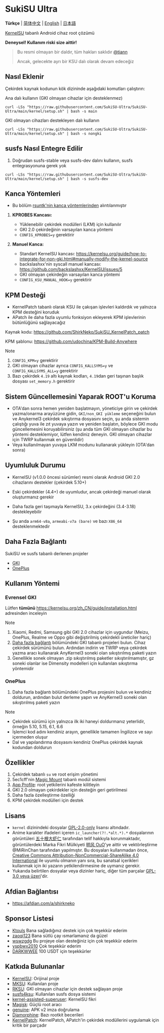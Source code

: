 # SukiSU Ultra

**Türkçe** | [简体中文](README.md) | [English](README-en.md) | [日本語](README-ja.md)

[KernelSU](https://github.com/tiann/KernelSU) tabanlı Android cihaz root çözümü

**Deneysel! Kullanım riski size aittir!**

> Bu resmi olmayan bir daldır, tüm hakları saklıdır [@tiann](https://github.com/tiann)
>
> Ancak, gelecekte ayrı bir KSU dalı olarak devam edeceğiz

## Nasıl Eklenir

Çekirdek kaynak kodunun kök dizininde aşağıdaki komutları çalıştırın:

Ana dalı kullanın (GKI olmayan cihazlar için desteklenmez)

```
curl -LSs "https://raw.githubusercontent.com/SukiSU-Ultra/SukiSU-Ultra/main/kernel/setup.sh" | bash -s main
```

GKI olmayan cihazları destekleyen dalı kullanın

```
curl -LSs "https://raw.githubusercontent.com/SukiSU-Ultra/SukiSU-Ultra/main/kernel/setup.sh" | bash -s nongki
```

## susfs Nasıl Entegre Edilir

1. Doğrudan susfs-stable veya susfs-dev dalını kullanın, susfs entegrasyonuna gerek yok

```
curl -LSs "https://raw.githubusercontent.com/SukiSU-Ultra/SukiSU-Ultra/main/kernel/setup.sh" | bash -s susfs-dev
```

## Kanca Yöntemleri

- Bu bölüm [rsuntk\'nin kanca yöntemlerinden](https://github.com/rsuntk/KernelSU) alıntılanmıştır

1. **KPROBES Kancası:**

   - Yüklenebilir çekirdek modülleri (LKM) için kullanılır
   - GKI 2.0 çekirdeğinin varsayılan kanca yöntemi
   - `CONFIG_KPROBES=y` gerektirir

2. **Manuel Kanca:**
   - Standart KernelSU kancası: https://kernelsu.org/guide/how-to-integrate-for-non-gki.html#manually-modify-the-kernel-source
   - backslashxx\'nin syscall manuel kancası: https://github.com/backslashxx/KernelSU/issues/5
   - GKI olmayan çekirdeğin varsayılan kanca yöntemi
   - `CONFIG_KSU_MANUAL_HOOK=y` gerektirir

## KPM Desteği

- KernelPatch tabanlı olarak KSU ile çakışan işlevleri kaldırdık ve yalnızca KPM desteğini koruduk
- APatch ile daha fazla uyumlu fonksiyon ekleyerek KPM işlevlerinin bütünlüğünü sağlayacağız

Kaynak kodu: https://github.com/ShirkNeko/SukiSU_KernelPatch_patch

KPM şablonu: https://github.com/udochina/KPM-Build-Anywhere

> [!Note]
>
> 1. `CONFIG_KPM=y` gerektirir
> 2. GKI olmayan cihazlar ayrıca `CONFIG_KALLSYMS=y` ve `CONFIG_KALLSYMS_ALL=y` gerektirir
> 3. Bazı çekirdek `4.19` altı kaynak kodları, `4.19`dan geri taşınan başlık dosyası `set_memory.h` gerektirir

## Sistem Güncellemesini Yaparak ROOT\'u Koruma

- OTA\'dan sonra hemen yeniden başlatmayın, yöneticiye girin ve çekirdek yazma/onarma arayüzüne gidin, `GKI/non_GKI yükleme` seçeneğini bulun ve Anykernel3 çekirdek sıkıştırma dosyasını seçin, şu anda sistemin çalıştığı yuva ile zıt yuvaya yazın ve yeniden başlatın, böylece GKI modu güncellemesini koruyabilirsiniz (şu anda tüm GKI olmayan cihazlar bu yöntemi desteklemiyor, lütfen kendiniz deneyin. GKI olmayan cihazlar için TWRP kullanmak en güvenlidir)
- Veya kullanılmayan yuvaya LKM modunu kullanarak yükleyin (OTA\'dan sonra)

## Uyumluluk Durumu

- KernelSU (v1.0.0 öncesi sürümler) resmi olarak Android GKI 2.0 cihazlarını destekler (çekirdek 5.10+)

- Eski çekirdekler (4.4+) de uyumludur, ancak çekirdeği manuel olarak oluşturmanız gerekir

- Daha fazla geri taşımayla KernelSU, 3.x çekirdeğini (3.4-3.18) destekleyebilir

- Şu anda `arm64-v8a`, `armeabi-v7a (bare)` ve bazı `X86_64` desteklenmektedir

## Daha Fazla Bağlantı

SukiSU ve susfs tabanlı derlenen projeler

- [GKI](https://github.com/ShirkNeko/GKI_KernelSU_SUSFS)
- [OnePlus](https://github.com/ShirkNeko/Action_OnePlus_MKSU_SUSFS)

## Kullanım Yöntemi

### Evrensel GKI

Lütfen **tümünü** https://kernelsu.org/zh_CN/guide/installation.html adresinden inceleyin

> [!Note]
>
> 1. Xiaomi, Redmi, Samsung gibi GKI 2.0 cihazlar için uygundur (Meizu, OnePlus, Realme ve Oppo gibi değiştirilmiş çekirdekli üreticiler hariç)
> 2. [Daha fazla bağlantı](#daha-fazla-bağlantı) bölümündeki GKI tabanlı projeleri bulun. Cihaz çekirdek sürümünü bulun. Ardından indirin ve TWRP veya çekirdek yazma aracı kullanarak AnyKernel3 soneki olan sıkıştırılmış paketi yazın
> 3. Genellikle sonek olmayan .zip sıkıştırılmış paketler sıkıştırılmamıştır, gz soneki olanlar ise Dimensity modelleri için kullanılan sıkıştırma yöntemidir

### OnePlus

1. Daha fazla bağlantı bölümündeki OnePlus projesini bulun ve kendiniz doldurun, ardından bulut derleme yapın ve AnyKernel3 soneki olan sıkıştırılmış paketi yazın

> [!Note]
>
> - Çekirdek sürümü için yalnızca ilk iki haneyi doldurmanız yeterlidir, örneğin 5.10, 5.15, 6.1, 6.6
> - İşlemci kod adını kendiniz arayın, genellikle tamamen İngilizce ve sayı içermeden oluşur
> - Dal ve yapılandırma dosyasını kendiniz OnePlus çekirdek kaynak kodundan doldurun

## Özellikler

1. Çekirdek tabanlı `su` ve root erişim yönetimi
2. 5ec1cff\'nin [Magic Mount](https://github.com/5ec1cff/KernelSU) tabanlı modül sistemi
3. [App Profile](https://kernelsu.org/guide/app-profile.html): root yetkilerini kafeste kilitleyin
4. GKI 2.0 olmayan çekirdekler için desteğin geri getirilmesi
5. Daha fazla özelleştirme özelliği
6. KPM çekirdek modülleri için destek

## Lisans

- `kernel` dizinindeki dosyalar [GPL-2.0-only](https://www.gnu.org/licenses/old-licenses/gpl-2.0.en.html) lisansı altındadır.
- Anime karakter ifadeleri içeren `ic_launcher(?!.*alt.*).*` dosyalarının görüntüleri [五十根大虾仁](https://space.bilibili.com/370927) tarafından telif hakkıyla korunmaktadır, görüntülerdeki Marka Fikri Mülkiyeti [明风 OuO](https://space.bilibili.com/274939213)'ye aittir ve vektörleştirme @MiRinChan tarafından yapılmıştır. Bu dosyaları kullanmadan önce, [Creative Commons Attribution-NonCommercial-ShareAlike 4.0 International](https://creativecommons.org/licenses/by-nc-sa/4.0/legalcode.txt) ile uyumlu olmanın yanı sıra, bu sanatsal içerikleri kullanmak için iki yazarın yetkilendirmesine de uymanız gerekir.
- Yukarıda belirtilen dosyalar veya dizinler hariç, diğer tüm parçalar [GPL-3.0 veya üzeri](https://www.gnu.org/licenses/gpl-3.0.html)'dir.

## Afdian Bağlantısı

- https://afdian.com/a/shirkneko

## Sponsor Listesi

- [Ktouls](https://github.com/Ktouls) Bana sağladığınız destek için çok teşekkür ederim
- [zaoqi123](https://github.com/zaoqi123) Bana sütlü çay ısmarlamanız da güzel
- [wswzgdg](https://github.com/wswzgdg) Bu projeye olan desteğiniz için çok teşekkür ederim
- [yspbwx2010](https://github.com/yspbwx2010) Çok teşekkür ederim
- [DARKWWEE](https://github.com/DARKWWEE) 100 USDT için teşekkürler

## Katkıda Bulunanlar

- [KernelSU](https://github.com/tiann/KernelSU): Orijinal proje
- [MKSU](https://github.com/5ec1cff/KernelSU): Kullanılan proje
- [RKSU](https://github.com/rsuntk/KernelsU): GKI olmayan cihazlar için destek sağlayan proje
- [susfs4ksu](https://gitlab.com/simonpunk/susfs4ksu): Kullanılan susfs dosya sistemi
- [kernel-assisted-superuser](https://git.zx2c4.com/kernel-assisted-superuser/about/): KernelSU fikri
- [Magisk](https://github.com/topjohnwu/Magisk): Güçlü root aracı
- [genuine](https://github.com/brevent/genuine/): APK v2 imza doğrulama
- [Diamorphine](https://github.com/m0nad/Diamorphine): Bazı rootkit becerileri
- [KernelPatch](https://github.com/bmax121/KernelPatch): KernelPatch, APatch\'in çekirdek modüllerini uygulamak için kritik bir parçadır
